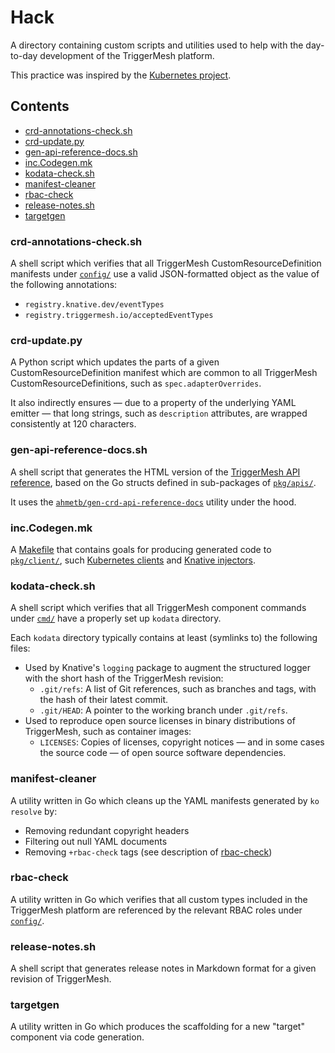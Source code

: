 # Hack

A directory containing custom scripts and utilities used to help with the day-to-day development of the TriggerMesh
platform.

This practice was inspired by the [Kubernetes project][k8s-hack].

## Contents

- [crd-annotations-check.sh](#crd-annotations-checksh)
- [crd-update.py](#crd-updatepy)
- [gen-api-reference-docs.sh](#gen-api-reference-docssh)
- [inc.Codegen.mk](#inccodegenmk)
- [kodata-check.sh](#kodata-checksh)
- [manifest-cleaner](#manifest-cleaner)
- [rbac-check](#rbac-check)
- [release-notes.sh](#release-notessh)
- [targetgen](#targetgen)

### crd-annotations-check.sh

A shell script which verifies that all TriggerMesh CustomResourceDefinition manifests under [`config/`](../config/) use
a valid JSON-formatted object as the value of the following annotations:

- `registry.knative.dev/eventTypes`
- `registry.triggermesh.io/acceptedEventTypes`

### crd-update.py

A Python script which updates the parts of a given CustomResourceDefinition manifest which are common to all TriggerMesh
CustomResourceDefinitions, such as `spec.adapterOverrides`.

It also indirectly ensures — due to a property of the underlying YAML emitter — that long strings, such as `description`
attributes, are wrapped consistently at 120 characters.

### gen-api-reference-docs.sh

A shell script that generates the HTML version of the [TriggerMesh API reference][tm-apidoc], based on the Go structs
defined in sub-packages of [`pkg/apis/`](../pkg/apis/).

It uses the [`ahmetb/gen-crd-api-reference-docs`][ahmetb-docgen] utility under the hood.

### inc.Codegen.mk

A [Makefile][gnu-make] that contains goals for producing generated code to [`pkg/client/`](../pkg/client/generated/),
such [Kubernetes clients][k8s-codegen] and [Knative injectors][kn-injection].

### kodata-check.sh

A shell script which verifies that all TriggerMesh component commands under [`cmd/`](../cmd/) have a properly set up
`kodata` directory.

Each `kodata` directory typically contains at least (symlinks to) the following files:

- Used by Knative's `logging` package to augment the structured logger with the short hash of the TriggerMesh revision:
  - `.git/refs`: A list of Git references, such as branches and tags, with the hash of their latest commit.
  - `.git/HEAD`: A pointer to the working branch under `.git/refs`.
- Used to reproduce open source licenses in binary distributions of TriggerMesh, such as container images:
  - `LICENSES`: Copies of licenses, copyright notices — and in some cases the source code — of open source software
    dependencies.

### manifest-cleaner

A utility written in Go which cleans up the YAML manifests generated by `ko resolve` by:

- Removing redundant copyright headers
- Filtering out null YAML documents
- Removing `+rbac-check` tags (see description of [rbac-check](#rbac-check))

### rbac-check

A utility written in Go which verifies that all custom types included in the TriggerMesh platform are referenced by the
relevant RBAC roles under [`config/`](../config/).

### release-notes.sh

A shell script that generates release notes in Markdown format for a given revision of TriggerMesh.

### targetgen

A utility written in Go which produces the scaffolding for a new "target" component via code generation.


[k8s-hack]: https://github.com/kubernetes/kubernetes/tree/v1.24.0/hack#readme
[tm-apidoc]: https://docs.triggermesh.io/apis/apis/
[ahmetb-docgen]: https://github.com/ahmetb/gen-crd-api-reference-docs
[gnu-make]: https://www.gnu.org/software/make/
[kn-injection]: https://github.com/knative/pkg/tree/release-1.4/injection#readme
[k8s-codegen]: https://github.com/kubernetes/code-generator/tree/v0.24.0#readme
